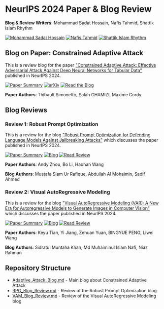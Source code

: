 # NeurIPS 2024 Paper & Blog Review

**Blog & Review Writers**: Mohammad Sadat Hossain, Nafis Tahmid, Shattik Islam Rhythm

[![Mohammad Sadat Hossain](https://img.shields.io/github/followers/SadatHossain01?label=Mohammad%20Sadat%20Hossain%20&style=social)](https://github.com/SadatHossain01)  [![Nafis Tahmid](https://img.shields.io/github/followers/tahmid-404-20?label=Nafis%20Tahmid%20&style=social)](https://github.com/tahmid-404-20)  [![Shattik Islam Rhythm](https://img.shields.io/github/followers/Shattik?label=Shattik%20Islam%20Rhythm%20&style=social)](https://github.com/Shattik)

## Blog on Paper: Constrained Adaptive Attack

This is a review blog for the paper ["Constrained Adaptive Attack: Effective Adversarial Attack Against Deep Neural Networks for Tabular Data"](https://openreview.net/forum?id=ZtTWKr51yH) published in NeurIPS 2024.

[![Paper Summary](https://img.shields.io/badge/NeurIPS%202024-Paper%20Review-blue)](https://openreview.net/forum?id=ZtTWKr51yH) [![arXiv](https://img.shields.io/badge/arXiv-2406.00775-red)](https://arxiv.org/abs/2406.00775) 
[![Read the Blog](https://img.shields.io/badge/Read%20the%20Blog-blue)](Adaptive_Attack_Blog.md)

**Paper Authors**: Thibault Simonetto, Salah GHAMIZI, Maxime Cordy

## Blog Reviews

### Review 1: Robust Prompt Optimization

This is a review for the blog ["Robust Prompt Optimization for Defending Language Models Against Jailbreaking Attacks"](https://github.com/Mohaimin41/CSE_471_ML_Asm/blob/main/README.md) which discusses the paper published in NeurIPS 2024.

[![Paper Summary](https://img.shields.io/badge/NeurIPS%202024-Paper%20Review-blue)](https://openreview.net/forum?id=jXs6Cvpe7k)
[![Blog](https://img.shields.io/badge/Read%20Blog-red)](https://github.com/Mohaimin41/CSE_471_ML_Asm/blob/main/README.md) 
[![Read Review](https://img.shields.io/badge/Read%20Review-blue)](RPO_Blog_Review.md)

**Paper Authors**: Andy Zhou, Bo Li, Haohan Wang

**Blog Authors**: Mustafa Siam Ur Rafique, Abdullah Al Mohaimin, Sadif Ahmed

### Review 2: Visual AutoRegressive Modeling

This is a review for the blog ["Visual AutoRegressive Modeling (VAR): A New Era for Autoregressive Models to Generate Images in Computer Vision"](https://github.com/1905046-NiazRahman/CSE471-Assignment/blob/main/Blog.md) which discusses the paper published in NeurIPS 2024.

[![Paper Summary](https://img.shields.io/badge/NeurIPS%202024-Paper%20Review-blue)](https://openreview.net/forum?id=gojL67CfS8)
[![Blog](https://img.shields.io/badge/Read%20Blog-red)](https://github.com/1905046-NiazRahman/CSE471-Assignment/blob/main/Blog.md) 
[![Read Review](https://img.shields.io/badge/Read%20Review-blue)](VAM_Blog_Review.md)

**Paper Authors**: Keyu Tian, Yi Jiang, Zehuan Yuan, BINGYUE PENG, Liwei Wang

**Blog Authors**: Sidratul Muntaha Khan, Md Muhaiminul Islam Nafi, Niaz Rahman

## Repository Structure

- [Adaptive_Attack_Blog.md](Adaptive_Attack_Blog.md) - Main blog about Constrained Adaptive Attack
- [RPO_Blog_Review.md](RPO_Blog_Review.md) - Review of the Robust Prompt Optimization blog
- [VAM_Blog_Review.md](VAM_Blog_Review.md) - Review of the Visual AutoRegressive Modeling blog

